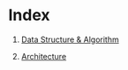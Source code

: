 
# Index

1. [Data Structure & Algorithm](./DataStructureAndAlgorithm.md)

2. [Architecture](./Architecture.md)
